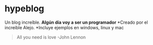 # hypeblog
Un blog increíble.
**Algún día voy a ser un programador**
*Creado por el increible Alejo.
*Incluye ejemplos en windows, linux y mac

> All you need is love
> -John Lennon